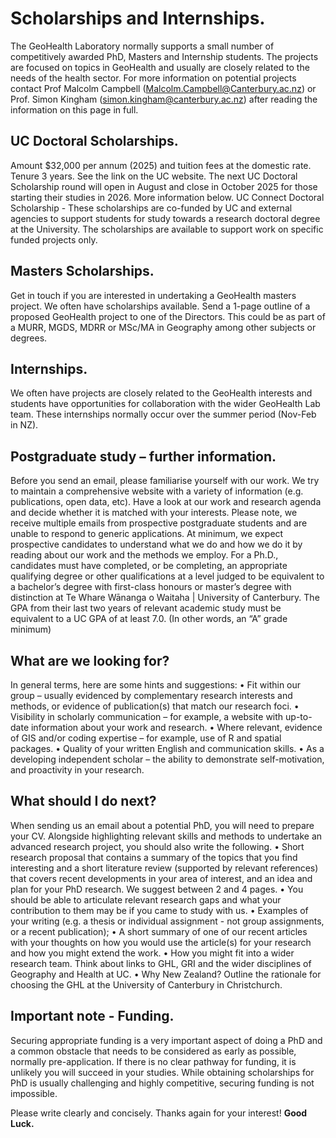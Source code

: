 # Scholarships and Internships.

The GeoHealth Laboratory normally supports a small number of competitively awarded PhD, Masters and Internship students. 
The projects are focused on topics in GeoHealth and usually are closely related to the needs of the health sector. 
For more information on potential projects contact Prof Malcolm Campbell (Malcolm.Campbell@Canterbury.ac.nz) or Prof. Simon Kingham (simon.kingham@canterbury.ac.nz) after reading the information on this page in full.

## UC Doctoral Scholarships.

Amount $32,000 per annum (2025) and tuition fees at the domestic rate. Tenure 3 years. See the link on the UC website. 
The next UC Doctoral Scholarship round will open in August and close in October 2025 for those starting their studies in 2026. 
More information below. UC Connect Doctoral Scholarship - These scholarships are co-funded by UC and external agencies to support students for study towards a research doctoral degree at the University. 
The scholarships are available to support work on specific funded projects only.

## Masters Scholarships.

Get in touch if you are interested in undertaking a GeoHealth masters project. We often have scholarships available. Send a 1-page outline of a proposed GeoHealth project to one of the Directors. This could be as part of a MURR, MGDS, MDRR or MSc/MA in Geography among other subjects or degrees.

## Internships.

We often have projects are closely related to the GeoHealth interests and students have opportunities for collaboration with the wider GeoHealth Lab team. These internships normally occur over the summer period (Nov-Feb in NZ).

## Postgraduate study – further information.

Before you send an email, please familiarise yourself with our work. 
We try to maintain a comprehensive website with a variety of information (e.g. publications, open data, etc). 
Have a look at our work and research agenda and decide whether it is matched with your interests. 
Please note, we receive multiple emails from prospective postgraduate students and are unable to respond to generic applications. 
At minimum, we expect prospective candidates to understand what we do and how we do it by reading about our work and the methods we employ.
For a Ph.D., candidates must have completed, or be completing, an appropriate qualifying degree or other qualifications at a level judged to be equivalent to a bachelor’s degree with first-class honours or master’s degree with distinction at Te Whare Wānanga o Waitaha | University of Canterbury. 
The GPA from their last two years of relevant academic study must be equivalent to a UC GPA of at least 7.0. (In other words, an “A” grade minimum)

## What are we looking for?

In general terms, here are some hints and suggestions:
•	Fit within our group – usually evidenced by complementary research interests and methods, or evidence of publication(s) that match our research foci.
•	Visibility in scholarly communication – for example, a website with up-to-date information about your work and research.
•	Where relevant, evidence of GIS and/or coding expertise – for example, use of R and spatial packages.
•	Quality of your written English and communication skills.
•	As a developing independent scholar – the ability to demonstrate self-motivation, and proactivity in your research.

## What should I do next?

When sending us an email about a potential PhD, you will need to prepare your CV. Alongside highlighting relevant skills and methods to undertake an advanced research project, you should also write the following.
•	Short research proposal that contains a summary of the topics that you find interesting and a short literature review (supported by relevant references) that covers recent developments in your area of interest, and an idea and plan for your PhD research. We suggest between 2 and 4 pages. 
•	You should be able to articulate relevant research gaps and what your contribution to them may be if you came to study with us.
•	Examples of your writing (e.g. a thesis or individual assignment - not group assignments, or a recent publication);
•	A short summary of one of our recent articles with your thoughts on how you would use the article(s) for your research and how you might extend the work.
•	How you might fit into a wider research team. Think about links to GHL, GRI and the wider disciplines of Geography and Health at UC.
•	Why New Zealand? Outline the rationale for choosing the GHL at the University of Canterbury in Christchurch.

## Important note - Funding.

Securing appropriate funding is a very important aspect of doing a PhD and a common obstacle that needs to be considered as early as possible, normally pre-application. 
If there is no clear pathway for funding, it is unlikely you will succeed in your studies. 
While obtaining scholarships for PhD is usually challenging and highly competitive, securing funding is not impossible. 

Please write clearly and concisely. Thanks again for your interest! 
**Good Luck.**

